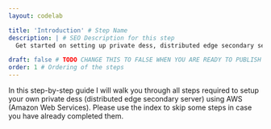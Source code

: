 ```yaml
---
layout: codelab

title: 'Introduction' # Step Name
description: | # SEO Description for this step
  Get started on setting up private dess, distributed edge secondary server, using Amazon Web Services (AWS)

draft: false # TODO CHANGE THIS TO FALSE WHEN YOU ARE READY TO PUBLISH THE PAGE
order: 1 # Ordering of the steps
---
```


In this step-by-step guide I will walk you through all steps required to setup your own private dess (distributed edge secondary server) using AWS (Amazon Web Services). Please use the index to skip some steps in case you have already completed them.